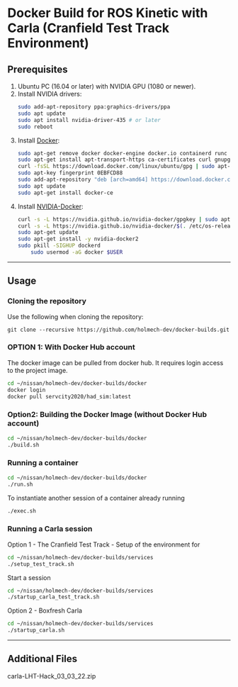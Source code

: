 # Docker Build for ROS Kinetic with Carla (Cranfield Test Track Environment)

## Prerequisites

1. Ubuntu PC (16.04 or later) with NVIDIA GPU (1080 or newer).
2. Install NVIDIA drivers:
	```bash
	sudo add-apt-repository ppa:graphics-drivers/ppa
	sudo apt update
	sudo apt install nvidia-driver-435 # or later
	sudo reboot
	```
3. Install [Docker](https://docs.docker.com/install/linux/docker-ce/ubuntu/):
	```bash
	sudo apt-get remove docker docker-engine docker.io containerd runc
	sudo apt-get install apt-transport-https ca-certificates curl gnupg-agent software-properties-common
	curl -fsSL https://download.docker.com/linux/ubuntu/gpg | sudo apt-key add -
	sudo apt-key fingerprint 0EBFCD88
	sudo add-apt-repository "deb [arch=amd64] https://download.docker.com/linux/ubuntu $(lsb_release -cs) stable"
	sudo apt update
	sudo apt-get install docker-ce
	```
4. Install [NVIDIA-Docker](https://github.com/NVIDIA/nvidia-docker):
	```bash
	curl -s -L https://nvidia.github.io/nvidia-docker/gpgkey | sudo apt-key add -
	curl -s -L https://nvidia.github.io/nvidia-docker/$(. /etc/os-release;echo $ID$VERSION_ID)/nvidia-docker.list | sudo tee /etc/apt/sources.list.d/nvidia-docker.list
	sudo apt-get update
	sudo apt-get install -y nvidia-docker2
	sudo pkill -SIGHUP dockerd
    	sudo usermod -aG docker $USER
	```
-----------------------------------------------------------------------------------------------------------

## Usage

### Cloning the repository
Use the following when cloning the repository:
```
git clone --recursive https://github.com/holmech-dev/docker-builds.git
```

### OPTION 1: With Docker Hub account
The docker image can be pulled from docker hub. It requires login access to the project image.
```bash
cd ~/nissan/holmech-dev/docker-builds/docker
docker login
docker pull servcity2020/had_sim:latest
```

### Option2: Building the Docker Image (without Docker Hub account)
```bash
cd ~/nissan/holmech-dev/docker-builds/docker
./build.sh
```

### Running a container
```bash
cd ~/nissan/holmech-dev/docker-builds/docker
./run.sh
```

To instantiate another session of a container already running
```bash
./exec.sh
```

### Running a Carla session
Option 1 - The Cranfield Test Track - Setup of the environment for 
```bash
cd ~/nissan/holmech-dev/docker-builds/services
./setup_test_track.sh
```

Start a session
```bash
cd ~/nissan/holmech-dev/docker-builds/services
./startup_carla_test_track.sh
```

Option 2 - Boxfresh Carla
```bash
cd ~/nissan/holmech-dev/docker-builds/services
./startup_carla.sh
```

-----------------------------------------------------------------------------------------------------------

## Additional Files

carla-LHT-Hack_03_03_22.zip